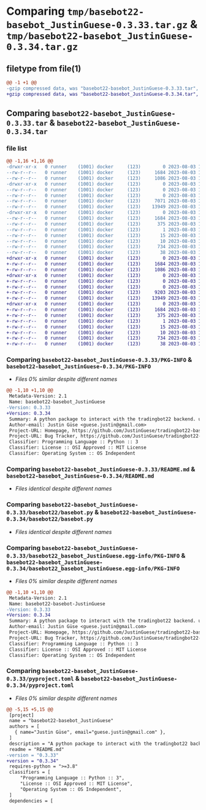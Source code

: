 # Comparing `tmp/basebot22-basebot_JustinGuese-0.3.33.tar.gz` & `tmp/basebot22-basebot_JustinGuese-0.3.34.tar.gz`

## filetype from file(1)

```diff
@@ -1 +1 @@
-gzip compressed data, was "basebot22-basebot_JustinGuese-0.3.33.tar", last modified: Thu Aug  3 16:08:46 2023, max compression
+gzip compressed data, was "basebot22-basebot_JustinGuese-0.3.34.tar", last modified: Thu Aug  3 16:19:36 2023, max compression
```

## Comparing `basebot22-basebot_JustinGuese-0.3.33.tar` & `basebot22-basebot_JustinGuese-0.3.34.tar`

### file list

```diff
@@ -1,16 +1,16 @@
-drwxr-xr-x   0 runner    (1001) docker     (123)        0 2023-08-03 16:08:46.017149 basebot22-basebot_JustinGuese-0.3.33/
--rw-r--r--   0 runner    (1001) docker     (123)     1684 2023-08-03 16:08:46.017149 basebot22-basebot_JustinGuese-0.3.33/PKG-INFO
--rw-r--r--   0 runner    (1001) docker     (123)     1086 2023-08-03 16:08:35.000000 basebot22-basebot_JustinGuese-0.3.33/README.md
-drwxr-xr-x   0 runner    (1001) docker     (123)        0 2023-08-03 16:08:46.013149 basebot22-basebot_JustinGuese-0.3.33/basebot22/
--rw-r--r--   0 runner    (1001) docker     (123)        0 2023-08-03 16:08:35.000000 basebot22-basebot_JustinGuese-0.3.33/basebot22/__init__.py
--rw-r--r--   0 runner    (1001) docker     (123)        0 2023-08-03 16:08:35.000000 basebot22-basebot_JustinGuese-0.3.33/basebot22/_version.py
--rw-r--r--   0 runner    (1001) docker     (123)     7071 2023-08-03 16:08:35.000000 basebot22-basebot_JustinGuese-0.3.33/basebot22/backtest.py
--rw-r--r--   0 runner    (1001) docker     (123)    13949 2023-08-03 16:08:35.000000 basebot22-basebot_JustinGuese-0.3.33/basebot22/basebot.py
-drwxr-xr-x   0 runner    (1001) docker     (123)        0 2023-08-03 16:08:46.017149 basebot22-basebot_JustinGuese-0.3.33/basebot22_basebot_JustinGuese.egg-info/
--rw-r--r--   0 runner    (1001) docker     (123)     1684 2023-08-03 16:08:46.000000 basebot22-basebot_JustinGuese-0.3.33/basebot22_basebot_JustinGuese.egg-info/PKG-INFO
--rw-r--r--   0 runner    (1001) docker     (123)      375 2023-08-03 16:08:46.000000 basebot22-basebot_JustinGuese-0.3.33/basebot22_basebot_JustinGuese.egg-info/SOURCES.txt
--rw-r--r--   0 runner    (1001) docker     (123)        1 2023-08-03 16:08:46.000000 basebot22-basebot_JustinGuese-0.3.33/basebot22_basebot_JustinGuese.egg-info/dependency_links.txt
--rw-r--r--   0 runner    (1001) docker     (123)       15 2023-08-03 16:08:46.000000 basebot22-basebot_JustinGuese-0.3.33/basebot22_basebot_JustinGuese.egg-info/requires.txt
--rw-r--r--   0 runner    (1001) docker     (123)       10 2023-08-03 16:08:46.000000 basebot22-basebot_JustinGuese-0.3.33/basebot22_basebot_JustinGuese.egg-info/top_level.txt
--rw-r--r--   0 runner    (1001) docker     (123)      734 2023-08-03 16:08:37.000000 basebot22-basebot_JustinGuese-0.3.33/pyproject.toml
--rw-r--r--   0 runner    (1001) docker     (123)       38 2023-08-03 16:08:46.017149 basebot22-basebot_JustinGuese-0.3.33/setup.cfg
+drwxr-xr-x   0 runner    (1001) docker     (123)        0 2023-08-03 16:19:36.128918 basebot22-basebot_JustinGuese-0.3.34/
+-rw-r--r--   0 runner    (1001) docker     (123)     1684 2023-08-03 16:19:36.128918 basebot22-basebot_JustinGuese-0.3.34/PKG-INFO
+-rw-r--r--   0 runner    (1001) docker     (123)     1086 2023-08-03 16:19:25.000000 basebot22-basebot_JustinGuese-0.3.34/README.md
+drwxr-xr-x   0 runner    (1001) docker     (123)        0 2023-08-03 16:19:36.128918 basebot22-basebot_JustinGuese-0.3.34/basebot22/
+-rw-r--r--   0 runner    (1001) docker     (123)        0 2023-08-03 16:19:25.000000 basebot22-basebot_JustinGuese-0.3.34/basebot22/__init__.py
+-rw-r--r--   0 runner    (1001) docker     (123)        0 2023-08-03 16:19:25.000000 basebot22-basebot_JustinGuese-0.3.34/basebot22/_version.py
+-rw-r--r--   0 runner    (1001) docker     (123)     9203 2023-08-03 16:19:25.000000 basebot22-basebot_JustinGuese-0.3.34/basebot22/backtest.py
+-rw-r--r--   0 runner    (1001) docker     (123)    13949 2023-08-03 16:19:25.000000 basebot22-basebot_JustinGuese-0.3.34/basebot22/basebot.py
+drwxr-xr-x   0 runner    (1001) docker     (123)        0 2023-08-03 16:19:36.128918 basebot22-basebot_JustinGuese-0.3.34/basebot22_basebot_JustinGuese.egg-info/
+-rw-r--r--   0 runner    (1001) docker     (123)     1684 2023-08-03 16:19:36.000000 basebot22-basebot_JustinGuese-0.3.34/basebot22_basebot_JustinGuese.egg-info/PKG-INFO
+-rw-r--r--   0 runner    (1001) docker     (123)      375 2023-08-03 16:19:36.000000 basebot22-basebot_JustinGuese-0.3.34/basebot22_basebot_JustinGuese.egg-info/SOURCES.txt
+-rw-r--r--   0 runner    (1001) docker     (123)        1 2023-08-03 16:19:36.000000 basebot22-basebot_JustinGuese-0.3.34/basebot22_basebot_JustinGuese.egg-info/dependency_links.txt
+-rw-r--r--   0 runner    (1001) docker     (123)       15 2023-08-03 16:19:36.000000 basebot22-basebot_JustinGuese-0.3.34/basebot22_basebot_JustinGuese.egg-info/requires.txt
+-rw-r--r--   0 runner    (1001) docker     (123)       10 2023-08-03 16:19:36.000000 basebot22-basebot_JustinGuese-0.3.34/basebot22_basebot_JustinGuese.egg-info/top_level.txt
+-rw-r--r--   0 runner    (1001) docker     (123)      734 2023-08-03 16:19:28.000000 basebot22-basebot_JustinGuese-0.3.34/pyproject.toml
+-rw-r--r--   0 runner    (1001) docker     (123)       38 2023-08-03 16:19:36.128918 basebot22-basebot_JustinGuese-0.3.34/setup.cfg
```

### Comparing `basebot22-basebot_JustinGuese-0.3.33/PKG-INFO` & `basebot22-basebot_JustinGuese-0.3.34/PKG-INFO`

 * *Files 0% similar despite different names*

```diff
@@ -1,10 +1,10 @@
 Metadata-Version: 2.1
 Name: basebot22-basebot_JustinGuese
-Version: 0.3.33
+Version: 0.3.34
 Summary: A python package to interact with the tradingbot22 backend. used in tradingbot22-tradingbots
 Author-email: Justin Güse <guese.justin@gmail.com>
 Project-URL: Homepage, https://github.com/JustinGuese/tradingbot22-basebot
 Project-URL: Bug Tracker, https://github.com/JustinGuese/tradingbot22-basebot/issues
 Classifier: Programming Language :: Python :: 3
 Classifier: License :: OSI Approved :: MIT License
 Classifier: Operating System :: OS Independent
```

### Comparing `basebot22-basebot_JustinGuese-0.3.33/README.md` & `basebot22-basebot_JustinGuese-0.3.34/README.md`

 * *Files identical despite different names*

### Comparing `basebot22-basebot_JustinGuese-0.3.33/basebot22/basebot.py` & `basebot22-basebot_JustinGuese-0.3.34/basebot22/basebot.py`

 * *Files identical despite different names*

### Comparing `basebot22-basebot_JustinGuese-0.3.33/basebot22_basebot_JustinGuese.egg-info/PKG-INFO` & `basebot22-basebot_JustinGuese-0.3.34/basebot22_basebot_JustinGuese.egg-info/PKG-INFO`

 * *Files 0% similar despite different names*

```diff
@@ -1,10 +1,10 @@
 Metadata-Version: 2.1
 Name: basebot22-basebot-JustinGuese
-Version: 0.3.33
+Version: 0.3.34
 Summary: A python package to interact with the tradingbot22 backend. used in tradingbot22-tradingbots
 Author-email: Justin Güse <guese.justin@gmail.com>
 Project-URL: Homepage, https://github.com/JustinGuese/tradingbot22-basebot
 Project-URL: Bug Tracker, https://github.com/JustinGuese/tradingbot22-basebot/issues
 Classifier: Programming Language :: Python :: 3
 Classifier: License :: OSI Approved :: MIT License
 Classifier: Operating System :: OS Independent
```

### Comparing `basebot22-basebot_JustinGuese-0.3.33/pyproject.toml` & `basebot22-basebot_JustinGuese-0.3.34/pyproject.toml`

 * *Files 0% similar despite different names*

```diff
@@ -5,15 +5,15 @@
 [project]
 name = "basebot22-basebot_JustinGuese"
 authors = [
   { name="Justin Güse", email="guese.justin@gmail.com" },
 ]
 description = "A python package to interact with the tradingbot22 backend. used in tradingbot22-tradingbots"
 readme = "README.md"
-version = "0.3.33"
+version = "0.3.34"
 requires-python = ">=3.8"
 classifiers = [
     "Programming Language :: Python :: 3",
     "License :: OSI Approved :: MIT License",
     "Operating System :: OS Independent",
 ]
 dependencies = [
```

